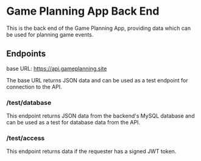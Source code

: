 # Game Planning App Back End

This is the back end of the Game Planning App, providing data which can be used for planning game events.

## Endpoints

base URL: https://api.gameplanning.site

The base URL returns JSON data and can be used as a test endpoint for connection to the API.

### /test/database

This endpoint returns JSON data from the backend's MySQL database and can be used as a test for database data from the API.

### /test/access

This endpoint returns data if the requester has a signed JWT token.
